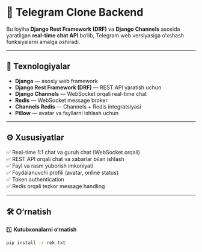 # 🚀 Telegram Clone Backend

Bu loyiha **Django Rest Framework (DRF)** va **Django Channels** asosida yaratilgan **real-time chat API** bo‘lib, Telegram web versiyasiga o‘xshash funksiyalarni amalga oshiradi.

---

## 📌 Texnologiyalar

- **Django** — asosiy web framework
- **Django Rest Framework (DRF)** — REST API yaratish uchun
- **Django Channels** — WebSocket orqali real-time chat
- **Redis** — WebSocket message broker
- **Channels Redis** — Channels + Redis integratsiyasi
- **Pillow** — avatar va fayllarni ishlash uchun

---

## ⚙️ Xususiyatlar

✅ Real-time 1:1 chat va guruh chat (WebSocket orqali)  
✅ REST API orqali chat va xabarlar bilan ishlash  
✅ Fayl va rasm yuborish imkoniyati  
✅ Foydalanuvchi profili (avatar, online status)  
✅ Token authentication  
✅ Redis orqali tezkor message handling  

---

## 🛠 O‘rnatish

1️⃣ **Kutubxonalarni o‘rnatish**
```bash
pip install -r rek.txt
